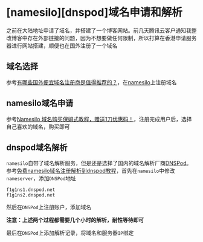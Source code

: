 
# [namesilo][dnspod]域名申请和解析

之前在大陆地址申请了域名，并搭建了一个博客网站。前几天腾讯云客户通知我整改博客中存在外部链接的问题，因为不想要做任何限制，所以打算在香港申请服务器进行网站搭建，顺便也在国外注册了一个域名

## 域名选择

参考[有哪些国外便宜域名注册商是值得推荐的？](https://zhuanlan.zhihu.com/p/63866401)，在[namesilo](https://www.namesilo.com/)上注册域名

## namesilo域名申请

参考[Namesilo 域名购买保姆式教程，赠送1刀优惠码！](https://zhuanlan.zhihu.com/p/82666679)，注册完成用户后，选择自己喜欢的域名，购买即可

## dnspod域名解析

`namesilo`自带了域名解析服务，但是还是选择了国内的域名解析厂商[DNSPod](https://www.dnspod.cn)。参考[免费namesilo域名注册解析到dnspod教程](https://since1989.org/stuff/dnspod-name-servers-domain.html)，首先在`namesilo`中修改`nameserver`，添加`DNSPod`地址

```
f1g1ns1.dnspod.net
f1g1ns2.dnspod.net
```

然后在`DNSPod`上注册账户，添加域名

**注意：上述两个过程都需要几个小时的解析，耐性等待即可**

最后在`DNSPod`上添加解析记录，将域名和服务器`IP`绑定